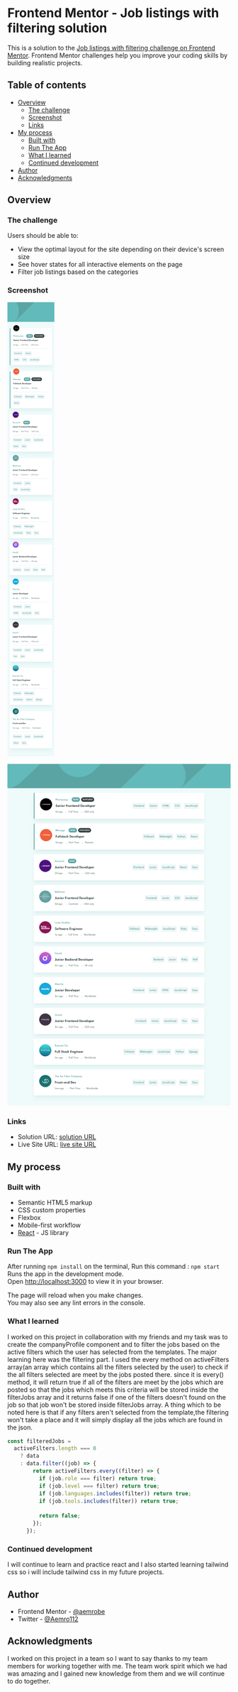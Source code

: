 # Frontend Mentor - Job listings with filtering solution

This is a solution to the [Job listings with filtering challenge on Frontend Mentor](https://www.frontendmentor.io/challenges/job-listings-with-filtering-ivstIPCt). Frontend Mentor challenges help you improve your coding skills by building realistic projects.

## Table of contents

- [Overview](#overview)
  - [The challenge](#the-challenge)
  - [Screenshot](#screenshot)
  - [Links](#links)
- [My process](#my-process)
  - [Built with](#built-with)
  - [Run The App](#run-the-app)
  - [What I learned](#what-i-learned)
  - [Continued development](#continued-development)
- [Author](#author)
- [Acknowledgments](#acknowledgments)

## Overview

### The challenge

Users should be able to:

- View the optimal layout for the site depending on their device's screen size
- See hover states for all interactive elements on the page
- Filter job listings based on the categories

### Screenshot

![](./screenshot/mobile-view.png)

![](./screenshot/desktop-view.png)

### Links

- Solution URL: [solution URL](https://www.frontendmentor.io/solutions/job-listing-project-hIgQVjPODY)
- Live Site URL: [live site URL](https://aemrobe.github.io/job-listing-project/)

## My process

### Built with

- Semantic HTML5 markup
- CSS custom properties
- Flexbox
- Mobile-first workflow
- [React](https://reactjs.org/) - JS library

### Run The App

After running `npm install` on the terminal, Run this command : `npm start`
Runs the app in the development mode.\
Open [http://localhost:3000](http://localhost:3000) to view it in your browser.

The page will reload when you make changes.\
You may also see any lint errors in the console.

### What I learned

I worked on this project in collaboration with my friends and my task was to create the companyProfile component and to filter the jobs based on the active filters which the user has selected from the templates. The major learning here was the filtering part.
I used the every method on activeFilters array(an array which contains all the filters selected by the user) to check if the all filters selected are meet by the jobs posted there. since it is every() method, it will return true if all of the filters are meet by the jobs which are posted so that the jobs which meets this criteria will be stored inside the filterJobs array and it returns false if one of the filters doesn't found on the job so that job won't be stored inside filterJobs array. A thing which to be noted here is that if any filters aren't selected from the template,the filtering won't take a place and it will simply display all the jobs which are found in the json.

```js
const filteredJobs =
  activeFilters.length === 0
    ? data
    : data.filter((job) => {
        return activeFilters.every((filter) => {
          if (job.role === filter) return true;
          if (job.level === filter) return true;
          if (job.languages.includes(filter)) return true;
          if (job.tools.includes(filter)) return true;

          return false;
        });
      });
```

### Continued development

I will continue to learn and practice react and I also started learning tailwind css so i will include tailwind css in my future projects.

## Author

- Frontend Mentor - [@aemrobe](https://www.frontendmentor.io/profile/aemrobe)
- Twitter - [@Aemro112](https://www.twitter.com/Aemro112)

## Acknowledgments

I worked on this project in a team so I want to say thanks to my team members for working together with me. The team work spirit which we had was amazing and I gained new knowledge from them and we will continue to do together.
